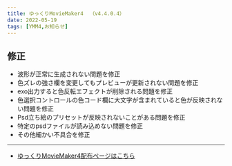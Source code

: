```yaml
---
title: ゆっくりMovieMaker4  （v4.4.0.4）
date: 2022-05-19
tags: [YMM4,お知らせ]
---
```

## 修正
- 波形が正常に生成されない問題を修正
- 色ズレの強さ欄を変更してもプレビューが更新されない問題を修正
- exo出力すると色反転エフェクトが削除される問題を修正
- 色選択コントロールの色コード欄に大文字が含まれていると色が反映されない問題を修正
- Psd立ち絵のプリセットが反映されないことがある問題を修正
- 特定のpsdファイルが読み込めない問題を修正
- その他細かい不具合を修正

---

- [ゆっくりMovieMaker4配布ページはこちら](../index.md)